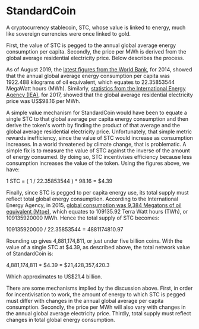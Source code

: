 # StandardCoin

A cryptocurrency stablecoin, STC, whose value is linked to energy, much like sovereign currencies were once linked to gold.

First, the value of STC is pegged to the annual global average energy consumption per capita. Secondly, the price per MWh is derived from the global average residential electricity price. Below describes the process.

As of August 2019, the [latest figures from the World Bank](https://data.worldbank.org/indicator/EG.USE.PCAP.KG.OE), for 2014, showed that the annual global average energy consumption per capita was 1922.488 kilograms of oil equivalent, which equates to 22.35853544 MegaWatt hours (MWh). Similarly, [statistics from the International Energy Agency (IEA)](https://www.iea.org/statistics/prices/), for 2017, showed that the global average residential electricity price was US$98.16 per MWh.

A simple value mechanism for StandardCoin would have been to equate a single STC to that global average per capita energy consumption and then derive the token's worth by finding the product of that average and the global average residential electricity price. Unfortunately, that simple metric rewards inefficiency, since the value of STC would increase as consumption increases. In a world threatened by climate change, that is problematic. A simple fix is to measure the value of STC against the inverse of the amount of energy consumed. By doing so, STC incentivises efficiency because less consumption increases the value of the token. Using the figures above, we have:

1 STC = ( 1 / 22.35853544 ) * 98.16  = $4.39

Finally, since STC is pegged to per capita energy use, its total supply must reflect total global energy consumption. According to the International Energy Agency, in 2015, [global consumption was 9,384 Megatons of oil equivalent (Mtoe)](https://www.iea.org/publications/freepublications/publication/KeyWorld2017.pdf), which equates to 109135.92 Terra Watt hours (TWh), or 109135920000 MWh. Hence the total supply of STC becomes:

109135920000 / 22.35853544 = 4881174810.97

Rounding up gives 4,881,174,811, or just under five billion coins. With the value of a single STC at $4.39, as described above, the total network value of StandardCoin is:

4,881,174,811 * $4.39 = $21,428,357,420.3

Which approximates to US$21.4 billion.

There are some mechanisms implied by the discussion above. First, in order for incentivisation to work, the amount of energy to which STC is pegged must differ with changes in the annual global average per capita consumption. Secondly, the price per MWh will also vary with changes in the annual global average electricity price. Thirdly, total supply must reflect changes in total global energy consumption.
